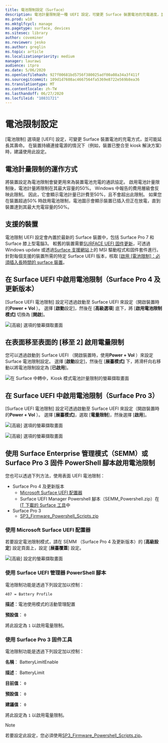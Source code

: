 ```yaml
---
title: 電池限制設定（Surface）
description: 電池計量限制是一種 UEFI 設定，可變更 Surface 裝置電池的充電速度，並可能延長其壽命。
ms.prod: w10
ms.mktglfcycl: manage
ms.pagetype: surface, devices
ms.sitesec: library
author: coveminer
ms.reviewer: jesko
ms.author: greglin
ms.topic: article
ms.localizationpriority: medium
manager: laurawi
audience: itpro
ms.date: 5/06/2020
ms.openlocfilehash: 927f00681bd5756f380025adf00a08a34a3f411f
ms.sourcegitcommit: 109d1d7608ac4667564fa5369e8722e569b8ea36
ms.translationtype: MT
ms.contentlocale: zh-TW
ms.lasthandoff: 06/27/2020
ms.locfileid: "10831721"
---
```

# 電池限制設定

[電池限制] 選項是 [UEFI] 設定，可變更 Surface 裝置電池的充電方式，並可能延長其壽命。 在裝置持續連接電源的情況下（例如，裝置已整合至 kiosk 解決方案）時，建議使用此設定。  

## 電池計量限制的運作方式

將裝置設定為電池限制會變更用來為裝置電池充電的通訊協定。 啟用電池計量限制後，電池計量將限制在其最大容量的50%。 Windows 中報告的費用層級會反映此限制。 因此，它會顯示電池計量已計費至50%，且不會超出此限制。 如果您在裝置超過50% 時啟用電池限制，電池圖示會顯示裝置已插入但正在放電，直到裝置達到其最大充電容量的50%。  

## 支援的裝置
電池限制 UEFI 設定會內置於最新的 Surface 裝置中，包括 Surface Pro 7 和 Surface 膝上型電腦3。 較舊的裝置需要[SURFACE UEFI 固件更新](manage-surface-driver-and-firmware-updates.md)，可透過 Windows update 或透過[Surface 支援網站](https://support.microsoft.com/help/4023482/surface-download-drivers-and-firmware-for-surface)上的 MSI 驅動程式和固件套件進行。 針對每個支援的裝置所需的特定 Surface UEFI 版本，核取 [[啟用 [電池限制]：必須插入長時間的 surface 裝置](https://support.microsoft.com/help/4464941)。 

## 在 Surface UEFI 中啟用電池限制（Surface Pro 4 及更新版本）

[Surface UEFI 電池限制] 設定可透過啟動至 Surface UEFI 來設定（開啟裝置時的**Power + Vol** ）。 選擇 [**啟動**設定]，然後在 [**高級選項**] 底下，將 [**啟用電池限制模式]** 切換為 [**開啟**]。  

![[高級] 選項的螢幕擷取畫面](images/enable-bl.png) 

## 在表面移至表面的 [移至 2] 啟用電量限制
您可以透過啟動到 Surface UEFI （開啟裝置時，使用**Power + Vol** ）來設定 Surface 電池限制設定。 選擇 [**啟動**設定]，然後在 [**展臺模式]** 下，將滑杆向右移動以將電池限制設定為 [**已啟用**]。  

![在 Surface 中轉中，Kiosk 模式電池計量限制的螢幕擷取畫面](images/go-batterylimit.png) 

## 在 Surface UEFI 中啟用電池限制（Surface Pro 3）

[Surface UEFI 電池限制] 設定可透過啟動至 Surface UEFI 來設定（開啟裝置時的**Power + Vol** ）。 選擇 [**展臺模式]**，選取 [**電量限制**]，然後選擇 [**啟用**]。

![[高級] 選項的螢幕擷取畫面](images/enable-bl-sp3.png) 

![[高級] 選項的螢幕擷取畫面](images/enable-bl-sp3-2.png) 

## 使用 Surface Enterprise 管理模式（SEMM）或 Surface Pro 3 固件 PowerShell 腳本啟用電池限制

您也可以透過下列方法，使用表面 UEFI 電池限制：

- Surface Pro 4 及更新版本 
    - [Microsoft Surface UEFI 配置器](https://docs.microsoft.com/surface/surface-enterprise-management-mode)  
    - Surface UEFI Manager Powershell 腳本（SEMM_Powershell.zip）在[IT 下載的 Surface 工具](https://www.microsoft.com/download/details.aspx?id=46703)中
- Surface Pro 3 
    - [SP3_Firmware_Powershell_Scripts.zip](https://www.microsoft.com/download/details.aspx?id=46703)

### 使用 Microsoft Surface UEFI 配置器

若要設定電池限制模式，請在 SEMM （Surface Pro 4 及更新版本）的 [**高級設定**] 設定頁面上，設定 [**展臺覆蓋**] 設定。

![[高級] 設定的螢幕擷取畫面](images/semm-bl.png)

### 使用 Surface UEFI 管理器 PowerShell 腳本

電池限制功能是透過下列設定加以控制：  

`407 = Battery Profile`

**描述**：電池使用模式的活動管理配置

**預設值**：  `0` 

將此設定為 `1` 以啟用電量限制。

### 使用 Surface Pro 3 固件工具

電池限制功能是透過下列設定加以控制：  

**名稱**： BatteryLimitEnable

**描述**： BatteryLimit

**目前值**：  `0` 

**預設值**： `0`

**建議值**： `0` 

將此設定為 `1` 以啟用電量限制。

>[!NOTE]
>若要設定此設定，您必須使用[SP3_Firmware_Powershell_Scripts.zip](https://www.microsoft.com/download/details.aspx?id=46703)。 

